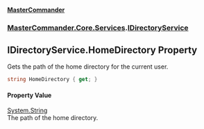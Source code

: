#### [MasterCommander](MasterCommander.md 'MasterCommander')
### [MasterCommander.Core.Services](MasterCommander.Core.Services.md 'MasterCommander.Core.Services').[IDirectoryService](IDirectoryService.md 'MasterCommander.Core.Services.IDirectoryService')

## IDirectoryService.HomeDirectory Property

Gets the path of the home directory for the current user.

```csharp
string HomeDirectory { get; }
```

#### Property Value
[System.String](https://docs.microsoft.com/en-us/dotnet/api/System.String 'System.String')  
The path of the home directory.